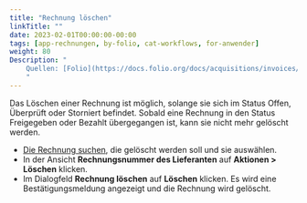 ```yaml
---
title: "Rechnung löschen"
linkTitle: ""
date: 2023-02-01T00:00:00-00:00
tags: [app-rechnungen, by-folio, cat-workflows, for-anwender]
weight: 80
Description: "
    Quellen: [Folio](https://docs.folio.org/docs/acquisitions/invoices/#deleting-an-invoice) & [GBV](https://info.gbv.de/pages/viewpage.action?pageId=851345682)
    "
---
```


Das Löschen einer Rechnung ist möglich, solange sie sich im Status Offen, Überprüft oder Storniert befindet. Sobald eine Rechnung in den Status Freigegeben oder Bezahlt übergegangen ist, kann sie nicht mehr gelöscht werden.

* [Die Rechnung suchen](https://info.gbv.de/display/FOLIOGBVEXTERN/Folio%3A+Rechnung+suchen), die gelöscht werden soll und sie auswählen.
* In der Ansicht **Rechnungsnummer des Lieferanten** auf **Aktionen > Löschen** klicken.
* Im Dialogfeld **Rechnung löschen** auf **Löschen** klicken. Es wird eine Bestätigungsmeldung angezeigt und die Rechnung wird gelöscht.
